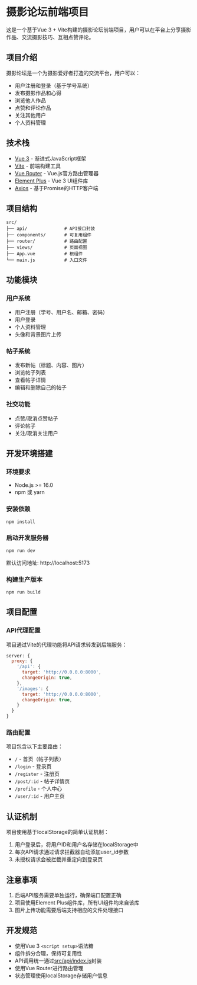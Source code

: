 # 摄影论坛前端项目

这是一个基于Vue 3 + Vite构建的摄影论坛前端项目，用户可以在平台上分享摄影作品、交流摄影技巧、互相点赞评论。

## 项目介绍

摄影论坛是一个为摄影爱好者打造的交流平台，用户可以：
- 用户注册和登录（基于学号系统）
- 发布摄影作品和心得
- 浏览他人作品
- 点赞和评论作品
- 关注其他用户
- 个人资料管理

## 技术栈

- [Vue 3](https://v3.vuejs.org/) - 渐进式JavaScript框架
- [Vite](https://vite.dev/) - 前端构建工具
- [Vue Router](https://router.vuejs.org/) - Vue.js官方路由管理器
- [Element Plus](https://element-plus.org/) - Vue 3 UI组件库
- [Axios](https://axios-http.com/) - 基于Promise的HTTP客户端

## 项目结构

```
src/
├── api/              # API接口封装
├── components/       # 可复用组件
├── router/           # 路由配置
├── views/            # 页面视图
├── App.vue           # 根组件
└── main.js           # 入口文件
```

## 功能模块

### 用户系统
- 用户注册（学号、用户名、邮箱、密码）
- 用户登录
- 个人资料管理
- 头像和背景图片上传

### 帖子系统
- 发布新帖（标题、内容、图片）
- 浏览帖子列表
- 查看帖子详情
- 编辑和删除自己的帖子

### 社交功能
- 点赞/取消点赞帖子
- 评论帖子
- 关注/取消关注用户

## 开发环境搭建

### 环境要求
- Node.js >= 16.0
- npm 或 yarn

### 安装依赖

```bash
npm install
```

### 启动开发服务器

```bash
npm run dev
```

默认访问地址: http://localhost:5173

### 构建生产版本

```bash
npm run build
```

## 项目配置

### API代理配置
项目通过Vite的代理功能将API请求转发到后端服务：

```javascript
server: {
  proxy: {
    '/api': {
      target: 'http://0.0.0.0:8000',
      changeOrigin: true,
    },
    '/images': {
      target: 'http://0.0.0.0:8000',
      changeOrigin: true,
    }
  }
}
```

### 路由配置
项目包含以下主要路由：
- `/` - 首页（帖子列表）
- `/login` - 登录页
- `/register` - 注册页
- `/post/:id` - 帖子详情页
- `/profile` - 个人中心
- `/user/:id` - 用户主页

## 认证机制

项目使用基于localStorage的简单认证机制：
1. 用户登录后，将用户ID和用户名存储在localStorage中
2. 每次API请求通过请求拦截器自动添加user_id参数
3. 未授权请求会被拦截并重定向到登录页

## 注意事项

1. 后端API服务需要单独运行，确保端口配置正确
2. 项目使用Element Plus组件库，所有UI组件均来自该库
3. 图片上传功能需要后端支持相应的文件处理接口

## 开发规范

- 使用Vue 3 `<script setup>`语法糖
- 组件拆分合理，保持可复用性
- API调用统一通过[src/api/index.js](file:///d:/github/photograpy_platform_fronthead/src/api/index.js)封装
- 使用Vue Router进行路由管理
- 状态管理使用localStorage存储用户信息
